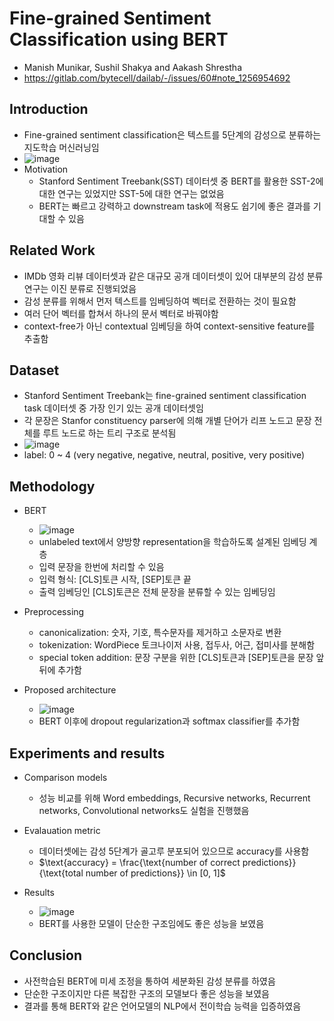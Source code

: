 Fine-grained Sentiment Classification using BERT
===================================================

- Manish Munikar, Sushil Shakya and Aakash Shrestha
- https://gitlab.com/bytecell/dailab/-/issues/60#note_1256954692

Introduction
-------------------

- Fine-grained sentiment classification은 텍스트를 5단계의 감성으로 분류하는 지도학습 머신러닝임
- ![image](https://user-images.githubusercontent.com/49019184/216865669-8cb698d4-1f93-4155-99fa-6a94f6dcdc00.png)
- Motivation
  - Stanford Sentiment Treebank(SST) 데이터셋 중 BERT를 활용한 SST-2에 대한 연구는 있었지만 SST-5에 대한 연구는 없었음
  - BERT는 빠르고 강력하고 downstream task에 적용도 쉽기에 좋은 결과를 기대할 수 있음

Related Work
--------------------

- IMDb 영화 리뷰 데이터셋과 같은 대규모 공개 데이터셋이 있어 대부분의 감성 분류 연구는 이진 분류로 진행되었음
- 감성 분류를 위해서 먼저 텍스트를 임베딩하여 벡터로 전환하는 것이 필요함
- 여러 단어 벡터를 합쳐서 하나의 문서 벡터로 바꿔야함
- context-free가 아닌 contextual 임베딩을 하여 context-sensitive feature를 추출함

Dataset
-----------

- Stanford Sentiment Treebank는 fine-grained sentiment classification task 데이터셋 중 가장 인기 있는 공개 데이터셋임
- 각 문장은 Stanfor constituency parser에 의해 개별 단어가 리프 노드고 문장 전체를 루트 노드로 하는 트리 구조로 분석됨
- ![image](https://user-images.githubusercontent.com/49019184/216865695-e87ec0fa-8e5d-489e-891f-3becc7a64bed.png)
- label: 0 ~ 4 (very negative, negative, neutral, positive, very positive) 

Methodology
---------------

- BERT
  - ![image](https://user-images.githubusercontent.com/49019184/216865703-20f1298e-d6f2-46c1-8602-4244f0a2d0c7.png)
  - unlabeled text에서 양방향 representation을 학습하도록 설계된 임베딩 계층
  - 입력 문장을 한번에 처리할 수 있음
  - 입력 형식: [CLS]토큰 시작, [SEP]토큰 끝
  - 출력 임베딩인 [CLS]토큰은 전체 문장을 분류할 수 있는 임베딩임

- Preprocessing
  - canonicalization: 숫자, 기호, 특수문자를 제거하고 소문자로 변환
  - tokenization: WordPiece 토크나이저 사용, 접두사, 어근, 접미사를 분해함
  - special token addition: 문장 구분을 위한 [CLS]토큰과 [SEP]토큰을 문장 앞뒤에 추가함

- Proposed architecture
  - ![image](https://user-images.githubusercontent.com/49019184/216865720-be823833-412c-4e7b-8b3f-5285832e1240.png)
  - BERT 이후에 dropout regularization과 softmax classifier를 추가함

Experiments and results
-----------------------------

- Comparison models
  - 성능 비교를 위해 Word embeddings, Recursive networks, Recurrent networks, Convolutional networks도 실험을 진행했음

- Evalauation metric
  - 데이터셋에는 감성 5단계가 골고루 분포되어 있으므로 accuracy를 사용함
  - $\text{accuracy} = \frac{\text{number of correct predictions}}{\text{total number of predictions}} \in [0, 1]$

- Results
  - ![image](https://user-images.githubusercontent.com/49019184/216865735-03b587dd-2b4b-4c89-8be7-f4bd4d17efe2.png)
  - BERT를 사용한 모델이 단순한 구조임에도 좋은 성능을 보였음

Conclusion
--------------

- 사전학습된 BERT에 미세 조정을 통하여 세분화된 감성 분류를 하였음
- 단순한 구조이지만 다른 복잡한 구조의 모델보다 좋은 성능을 보였음
- 결과를 통해 BERT와 같은 언어모델의 NLP에서 전이학습 능력을 입증하였음
